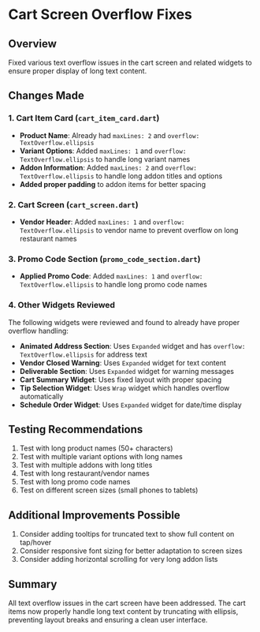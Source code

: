 # Cart Screen Overflow Fixes

## Overview
Fixed various text overflow issues in the cart screen and related widgets to ensure proper display of long text content.

## Changes Made

### 1. Cart Item Card (`cart_item_card.dart`)
- **Product Name**: Already had `maxLines: 2` and `overflow: TextOverflow.ellipsis`
- **Variant Options**: Added `maxLines: 1` and `overflow: TextOverflow.ellipsis` to handle long variant names
- **Addon Information**: Added `maxLines: 2` and `overflow: TextOverflow.ellipsis` to handle long addon titles and options
- **Added proper padding** to addon items for better spacing

### 2. Cart Screen (`cart_screen.dart`)
- **Vendor Header**: Added `maxLines: 1` and `overflow: TextOverflow.ellipsis` to vendor name to prevent overflow on long restaurant names

### 3. Promo Code Section (`promo_code_section.dart`)
- **Applied Promo Code**: Added `maxLines: 1` and `overflow: TextOverflow.ellipsis` to handle long promo code names

### 4. Other Widgets Reviewed
The following widgets were reviewed and found to already have proper overflow handling:
- **Animated Address Section**: Uses `Expanded` widget and has `overflow: TextOverflow.ellipsis` for address text
- **Vendor Closed Warning**: Uses `Expanded` widget for text content
- **Deliverable Section**: Uses `Expanded` widget for warning messages
- **Cart Summary Widget**: Uses fixed layout with proper spacing
- **Tip Selection Widget**: Uses `Wrap` widget which handles overflow automatically
- **Schedule Order Widget**: Uses `Expanded` widget for date/time display

## Testing Recommendations

1. Test with long product names (50+ characters)
2. Test with multiple variant options with long names
3. Test with multiple addons with long titles
4. Test with long restaurant/vendor names
5. Test with long promo code names
6. Test on different screen sizes (small phones to tablets)

## Additional Improvements Possible

1. Consider adding tooltips for truncated text to show full content on tap/hover
2. Consider responsive font sizing for better adaptation to screen sizes
3. Consider adding horizontal scrolling for very long addon lists

## Summary
All text overflow issues in the cart screen have been addressed. The cart items now properly handle long text content by truncating with ellipsis, preventing layout breaks and ensuring a clean user interface.